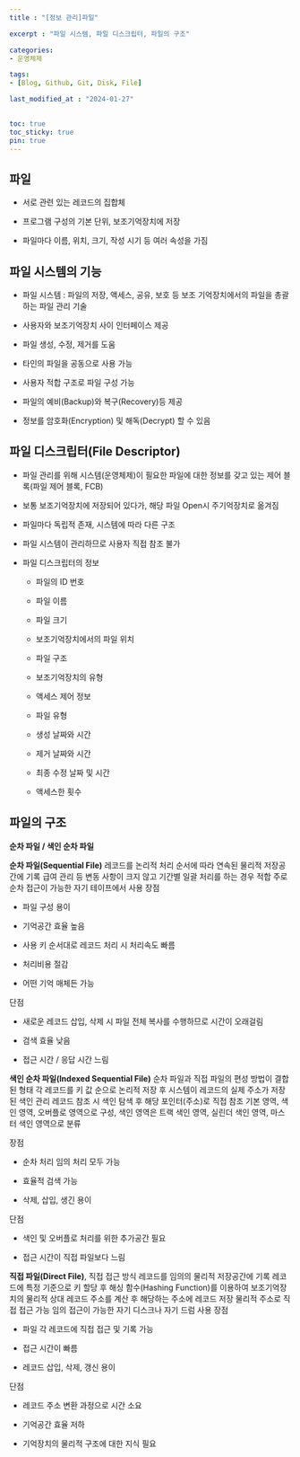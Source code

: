```yaml
---
title : "[정보 관리]파일"

excerpt : "파일 시스템, 파일 디스크립터, 파일의 구조"

categories:
- 운영체제

tags: 
- [Blog, Github, Git, Disk, File]

last_modified_at : "2024-01-27"
  

toc: true
toc_sticky: true
pin: true
---
```


## 파일

- 서로 관련 있는 레코드의 집합체

- 프로그램 구성의 기본 단위, 보조기억장치에 저장

- 파일마다 이름, 위치, 크기, 작성 시기 등 여러 속성을 가짐

## 파일 시스템의 기능

- 파일 시스템 : 파일의 저장, 액세스, 공유, 보호 등 보조 기억장치에서의 파일을 총괄하는 파일 관리 기술

- 사용자와 보조기억장치 사이 인터페이스 제공

- 파일 생성, 수정, 제거를 도움

- 타인의 파일을 공동으로 사용 가능

- 사용자 적합 구조로 파일 구성 가능

- 파일의 예비(Backup)와 복구(Recovery)등 제공

- 정보를 암호화(Encryption) 및 해독(Decrypt) 할 수 있음

## 파일 디스크립터(File Descriptor)
- 파일 관리를 위해 시스템(운영체제)이 필요한 파일에 대한 정보를 갖고 있는 제어 블록(파일 제어 블록, FCB)

- 보통 보조기억장치에 저장되어 있다가, 해당 파일 Open시 주기억장치로 옮겨짐

- 파일마다 독립적 존재, 시스템에 따라 다른 구조 

- 파일 시스템이 관리하므로 사용자 직접 참조 불가

- 파일 디스크립터의 정보 
  
  - 파일의 ID 번호
  
  - 파일 이름

  - 파일 크기

  - 보조기억장치에서의 파일 위치

  - 파일 구조

  - 보조기억장치의 유형

  - 액세스 제어 정보

  - 파일 유형

  - 생성 날짜와 시간

  - 제거 날짜와 시간
  
  - 최종 수정 날짜 및 시간
  
  - 액세스한 횟수

## 파일의 구조

**순차 파일 / 색인 순차 파일**

**순차 파일(Sequential File)**
레코드를 논리적 처리 순서에 따라 연속된 물리적 저장공간에 기록
급여 관리 등 변동 사항이 크지 않고 기간별 일괄 처리를 하는 경우 적합
주로 순차 접근이 가능한 자기 테이프에서 사용
장점 
- 파일 구성 용이

- 기억공간 효율 높음

- 사용 키 순서대로 레코드 처리 시 처리속도 빠름

- 처리비용 절감

- 어떤 기억 매체든 가능

단점

- 새로운 레코드 삽입, 삭제 시 파일 전체 복사를 수행하므로 시간이 오래걸림

- 검색 효율 낮음

- 접근 시간 / 응답 시간 느림

**색인 순차 파일(Indexed Sequential File)**
순차 파일과 직접 파일의 편성 방법이 결합된 형태
각 레코드를 키 값 순으로 논리적 저장 후 시스템이 레코드의 실제 주소가 저장된 색인 관리
레코드 참조 시 색인 탐색 후 해당 포인터(주소)로 직접 참조
기본 영역, 색인 영역, 오버플로 영역으로 구성,
색인 영역은 트랙 색인 영역, 실린더 색인 영역, 마스터 색인 영역으로 분류

장점 

- 순차 처리 임의 처리 모두 가능

- 효율적 검색 가능

- 삭제, 삽입, 생긴 용이

단점 

- 색인 및 오버플로 처리를 위한 추가공간 필요

- 접근 시간이 직접 파일보다 느림


**직접 파일(Direct File)**, 직접 접근 방식
레코드를 임의의 물리적 저장공간에 기록
레코드에 특정 기준으로 키 할당 후 해싱 함수(Hashing Function)를 이용하여 보조기억장치의 물리적 상대 레코드 주소를 계산 후 해당하는 주소에 레코드 저장
물리적 주소로 직접 접근 가능
임의 접근이 가능한 자기 디스크나 자기 드럼 사용
장점

- 파일 각 레코드에 직접 접근 및 기록 가능

- 접근 시간이 빠름

- 레코드 삽입, 삭제, 갱신 용이

단점 

- 레코드 주소 변환 과정으로 시간 소요

- 기억공간 효율 저하

- 기억장치의 물리적 구조에 대한 지식 필요